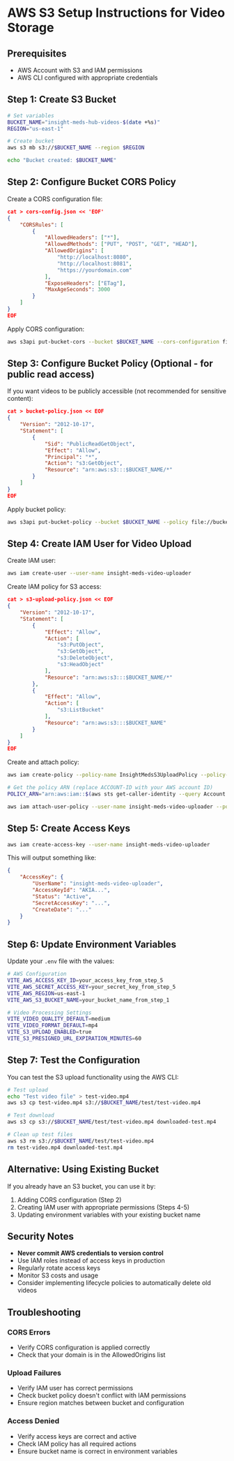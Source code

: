 # AWS S3 Setup Instructions for Video Storage

## Prerequisites
- AWS Account with S3 and IAM permissions
- AWS CLI configured with appropriate credentials

## Step 1: Create S3 Bucket

```bash
# Set variables
BUCKET_NAME="insight-meds-hub-videos-$(date +%s)"
REGION="us-east-1"

# Create bucket
aws s3 mb s3://$BUCKET_NAME --region $REGION

echo "Bucket created: $BUCKET_NAME"
```

## Step 2: Configure Bucket CORS Policy

Create a CORS configuration file:

```json
cat > cors-config.json << 'EOF'
{
    "CORSRules": [
        {
            "AllowedHeaders": ["*"],
            "AllowedMethods": ["PUT", "POST", "GET", "HEAD"],
            "AllowedOrigins": [
                "http://localhost:8080",
                "http://localhost:8081",
                "https://yourdomain.com"
            ],
            "ExposeHeaders": ["ETag"],
            "MaxAgeSeconds": 3000
        }
    ]
}
EOF
```

Apply CORS configuration:
```bash
aws s3api put-bucket-cors --bucket $BUCKET_NAME --cors-configuration file://cors-config.json
```

## Step 3: Configure Bucket Policy (Optional - for public read access)

If you want videos to be publicly accessible (not recommended for sensitive content):

```json
cat > bucket-policy.json << EOF
{
    "Version": "2012-10-17",
    "Statement": [
        {
            "Sid": "PublicReadGetObject",
            "Effect": "Allow",
            "Principal": "*",
            "Action": "s3:GetObject",
            "Resource": "arn:aws:s3:::$BUCKET_NAME/*"
        }
    ]
}
EOF
```

Apply bucket policy:
```bash
aws s3api put-bucket-policy --bucket $BUCKET_NAME --policy file://bucket-policy.json
```

## Step 4: Create IAM User for Video Upload

Create IAM user:
```bash
aws iam create-user --user-name insight-meds-video-uploader
```

Create IAM policy for S3 access:
```json
cat > s3-upload-policy.json << EOF
{
    "Version": "2012-10-17",
    "Statement": [
        {
            "Effect": "Allow",
            "Action": [
                "s3:PutObject",
                "s3:GetObject",
                "s3:DeleteObject",
                "s3:HeadObject"
            ],
            "Resource": "arn:aws:s3:::$BUCKET_NAME/*"
        },
        {
            "Effect": "Allow",
            "Action": [
                "s3:ListBucket"
            ],
            "Resource": "arn:aws:s3:::$BUCKET_NAME"
        }
    ]
}
EOF
```

Create and attach policy:
```bash
aws iam create-policy --policy-name InsightMedsS3UploadPolicy --policy-document file://s3-upload-policy.json

# Get the policy ARN (replace ACCOUNT-ID with your AWS account ID)
POLICY_ARN="arn:aws:iam::$(aws sts get-caller-identity --query Account --output text):policy/InsightMedsS3UploadPolicy"

aws iam attach-user-policy --user-name insight-meds-video-uploader --policy-arn $POLICY_ARN
```

## Step 5: Create Access Keys

```bash
aws iam create-access-key --user-name insight-meds-video-uploader
```

This will output something like:
```json
{
    "AccessKey": {
        "UserName": "insight-meds-video-uploader",
        "AccessKeyId": "AKIA...",
        "Status": "Active",
        "SecretAccessKey": "...",
        "CreateDate": "..."
    }
}
```

## Step 6: Update Environment Variables

Update your `.env` file with the values:

```bash
# AWS Configuration
VITE_AWS_ACCESS_KEY_ID=your_access_key_from_step_5
VITE_AWS_SECRET_ACCESS_KEY=your_secret_key_from_step_5
VITE_AWS_REGION=us-east-1
VITE_AWS_S3_BUCKET_NAME=your_bucket_name_from_step_1

# Video Processing Settings
VITE_VIDEO_QUALITY_DEFAULT=medium
VITE_VIDEO_FORMAT_DEFAULT=mp4
VITE_S3_UPLOAD_ENABLED=true
VITE_S3_PRESIGNED_URL_EXPIRATION_MINUTES=60
```

## Step 7: Test the Configuration

You can test the S3 upload functionality using the AWS CLI:

```bash
# Test upload
echo "Test video file" > test-video.mp4
aws s3 cp test-video.mp4 s3://$BUCKET_NAME/test/test-video.mp4

# Test download
aws s3 cp s3://$BUCKET_NAME/test/test-video.mp4 downloaded-test.mp4

# Clean up test files
aws s3 rm s3://$BUCKET_NAME/test/test-video.mp4
rm test-video.mp4 downloaded-test.mp4
```

## Alternative: Using Existing Bucket

If you already have an S3 bucket, you can use it by:

1. Adding CORS configuration (Step 2)
2. Creating IAM user with appropriate permissions (Steps 4-5)
3. Updating environment variables with your existing bucket name

## Security Notes

- **Never commit AWS credentials to version control**
- Use IAM roles instead of access keys in production
- Regularly rotate access keys
- Monitor S3 costs and usage
- Consider implementing lifecycle policies to automatically delete old videos

## Troubleshooting

### CORS Errors
- Verify CORS configuration is applied correctly
- Check that your domain is in the AllowedOrigins list

### Upload Failures
- Verify IAM user has correct permissions
- Check bucket policy doesn't conflict with IAM permissions
- Ensure region matches between bucket and configuration

### Access Denied
- Verify access keys are correct and active
- Check IAM policy has all required actions
- Ensure bucket name is correct in environment variables